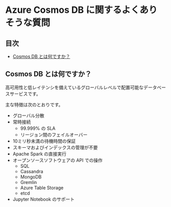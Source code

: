 # Azure Cosmos DB に関するよくありそうな質問

## 目次

- [Cosmos DB とは何ですか？](#q-about)

## <a id="q-about">Cosmos DB とは何ですか？</a>

高可用性と低レイテンシを備えているグローバルレベルで配置可能なデータベースサービスです。

主な特徴は次のとおりです。

- グローバル分散
- 常時接続
  - 99.999% の SLA
  - リージョン間のフェイルオーバー
- 10ミリ秒未満の待機時間の保証
- スキーマおよびインデックスの管理が不要
- Apache Spark の直接実行
- オープンソースソフトウェアの API での操作
  - SQL
  - Cassandra
  - MongoDB
  - Gremlin
  - Azure Table Storage
  - etcd
- Jupyter Notebook のサポート